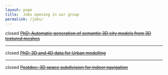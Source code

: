 ```yaml
---
layout: page
title:  Jobs opening in our group
permalink: /jobs/
---
```



<span class="label label-danger">closed</span>
<del>
[PhD: Automatic generation of semantic 3D city models from 3D textured meshes](/jobs/phdcmt2017/)
</del>

- - - 

<span class="label label-danger">closed</span> 
<del>[PhD: 3D and 4D data for Urban modelling](/jobs/phd2umnd2016/)</del>


- - -

<span class="label label-danger">closed</span> 
<del>[Postdoc: 3D space subdivision for indoor navigation](/jobs/postdoc201503/)</del>


